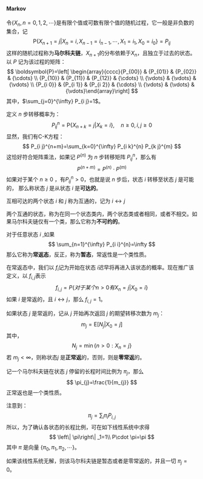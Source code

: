 #### Markov

令$\left\{X_{n}, n=0,1,2, \cdots\right\}$是有限个值或可数有限个值的随机过程，它一般是非负数的集合，记
$$
\mathrm{P}\left\{X_{n+1}=j | X_{n}=i, X_{n-1}=i_{n-1}, \cdots, X_{1}=i_{1}, X_{0}=i_{0}\right\}=P_{i j}
$$
这样的随机过程称为**马尔科夫链**，$X_{n+1}$的分布依赖于$X_n$，且独立于过去的状态。以 $P$ 记为该过程的矩阵：
$$
\boldsymbol{P}=\left[ \begin{array}{cccc}{P_{00}} & {P_{01}} & {P_{02}} & {\cdots} \\ {P_{10}} & {P_{11}} & {P_{12}} & {\cdots} \\ {\vdots} & {\vdots} & {\vdots} \\ {P_{i 0}} & {P_{i 1}} & {P_{i 2}} & {\cdots} \\ {\vdots} & {\vdots} & {\vdots}\end{array}\right]
$$
其中，$\sum_{j=0}^{\infty} P_{i j}=1$。

定义 $n$ 步转移概率为：
$$
P_{i j}^{n}=\mathrm{P}\left\{X_{n+k}=j | X_{k}=i\right\}, \quad n \geqslant 0, i, j \geqslant 0
$$
显然，我们有C-K方程：
$$
P_{i j}^{n+m}=\sum_{k=0}^{\infty} P_{i k}^{n} P_{k j}^{m}
$$
这恰好符合矩阵乘法，如果记 $P^{(n)}$ 为 $n$ 步转移矩阵 $P^{n}_{ij}$，那么有
$$
{P}^{(n+m)}={P}^{(n)} \cdot {P}^{(m)}
$$
如果对于某个 $n \geq 0$ ，有$P_{i j}^{n}>0$，也就是说 $n$ 步后，状态 $i$ 转移至状态 $j$ 是可能的， 那么称状态 $j$ 是从状态 $i$ 是**可达的**。

互相可达的两个状态 $i​$ 和 $j​$ 称为互通的，记为 $i \leftrightarrow j​$

 两个互通的状态，称为在同一个状态类内，两个状态类或者相同，或者不相交。如果马尔科夫链仅有一个类，那么它称为**不可约的**。

对于任意状态 $i$ ,如果
$$
\sum_{n=1}^{\infty} P_{i i}^{n}=\infty
$$
那么它称为**常返态**，反正，称为**暂态**，常返性是一个类性质。

在常返态中，我们以 $f_i​$ 记为开始在状态 $i​$ 迟早将再进入该状态的概率。现在推广该定义，以 $f_{i,j}​$ 表示
$$
f_{i,j}=P\{对于某个n>0有X_n=j|X_0=i\}
$$
如果 $i$ 是常返的，且 $i \leftrightarrow j$，那么 $f_{i,j}=1$。

如果状态 $j$ 是常返的，记从 $j$ 开始再次返回 $j$ 的期望转移次数为 $m_j$：
$$
m_{j}=\mathrm{E}\left[N_{j} | X_{0}=j\right]
$$
其中，
$$
N_{j}=\min \left\{n>0 : X_{n}=j\right\}
$$
若 $m_{j}<\infty$，则称状态$j$ 是**正常返**的，否则，则是**零常返**的。

记一个马尔科夫链在状态 $j$ 停留的长程时间比例为 $\pi_j$，那么
$$
\pi_{j}=\frac{1}{m_{j}}
$$
正常返也是一个类性质。

注意到：
$$
\pi_{j}=\sum_{i} \pi_{i} P_{i, j}
$$
所以，为了确认各状态的长程比例，可在如下线性系统中求得
$$
\left\| \pi\right\| _1=1\\
P\cdot \pi=\pi
$$
其中 $\pi$ 是向量 $\{\pi_0, \pi_1, \pi_2, \cdots\}$。

如果该线性系统无解，则该马尔科夫链是暂态或者是零常返的，并且一切 $\pi_j=0$。



 